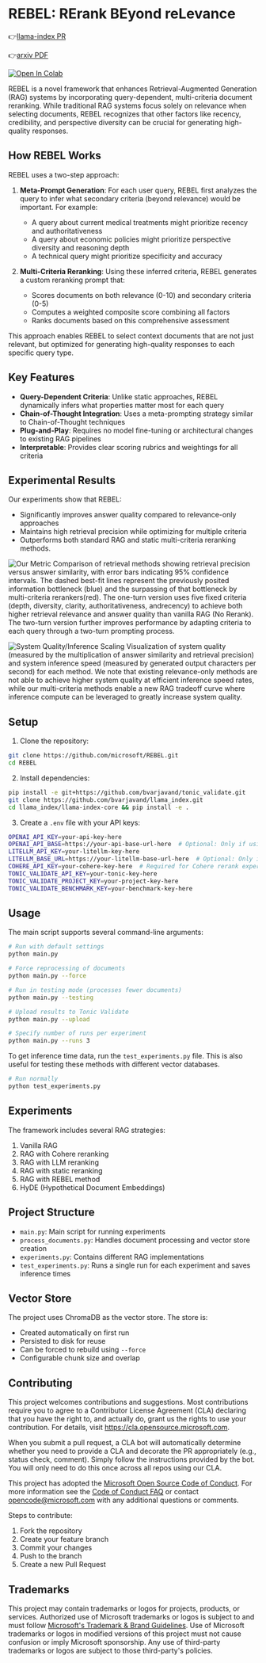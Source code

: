 # REBEL: RErank BEyond reLevance 
👉[llama-index PR](https://github.com/run-llama/llama_index/pull/17590)

👉[arxiv PDF](https://arxiv.org/pdf/2504.07104)

<a target="_blank" href="https://colab.research.google.com/github/microsoft/REBEL/blob/main/REBEL.ipynb">
  <img src="https://colab.research.google.com/assets/colab-badge.svg" alt="Open In Colab"/>
</a>

REBEL is a novel framework that enhances Retrieval-Augmented Generation (RAG) systems by incorporating query-dependent, multi-criteria document reranking. While traditional RAG systems focus solely on relevance when selecting documents, REBEL recognizes that other factors like recency, credibility, and perspective diversity can be crucial for generating high-quality responses.

## How REBEL Works

REBEL uses a two-step approach:

1. **Meta-Prompt Generation**: For each user query, REBEL first analyzes the query to infer what secondary criteria (beyond relevance) would be important. For example:
   - A query about current medical treatments might prioritize recency and authoritativeness
   - A query about economic policies might prioritize perspective diversity and reasoning depth
   - A technical query might prioritize specificity and accuracy

2. **Multi-Criteria Reranking**: Using these inferred criteria, REBEL generates a custom reranking prompt that:
   - Scores documents on both relevance (0-10) and secondary criteria (0-5)
   - Computes a weighted composite score combining all factors
   - Ranks documents based on this comprehensive assessment

This approach enables REBEL to select context documents that are not just relevant, but optimized for generating high-quality responses to each specific query type.

## Key Features

- **Query-Dependent Criteria**: Unlike static approaches, REBEL dynamically infers what properties matter most for each query
- **Chain-of-Thought Integration**: Uses a meta-prompting strategy similar to Chain-of-Thought techniques
- **Plug-and-Play**: Requires no model fine-tuning or architectural changes to existing RAG pipelines
- **Interpretable**: Provides clear scoring rubrics and weightings for all criteria

## Experimental Results

Our experiments show that REBEL: 
- Significantly improves answer quality compared to relevance-only approaches
- Maintains high retrieval precision while optimizing for multiple criteria
- Outperforms both standard RAG and static multi-criteria reranking methods.

![Our Metric](output/experiment1/figure_1.png)
Comparison of retrieval methods showing retrieval precision versus answer similarity, with error bars indicating 95% confidence intervals. The dashed best-fit lines represent the previously posited information bottleneck (blue) and the surpassing of that bottleneck by multi-criteria rerankers(red). The one-turn version uses five fixed criteria (depth, diversity, clarity, authoritativeness, andrecency) to achieve both higher retrieval relevance and answer quality than vanilla RAG (No Rerank). The two-turn version further improves performance by adapting criteria to each query through a two-turn prompting process.


![System Quality/Inference Scaling](output/experiment1/figure_2.png)
Visualization of system quality (measured by the multiplication of answer similarity and retrieval precision) and system inference speed (measured by generated output characters per second) for each method. We note that existing relevance-only methods are not able to achieve higher system quality at efficient inference speed rates, while our multi-criteria methods enable a new RAG tradeoff curve where inference compute can be leveraged to greatly increase system quality.

## Setup

1. Clone the repository:
```bash
git clone https://github.com/microsoft/REBEL.git
cd REBEL
```

2. Install dependencies:
```bash
pip install -e git+https://github.com/bvarjavand/tonic_validate.git
git clone https://github.com/bvarjavand/llama_index.git
cd llama_index/llama-index-core && pip install -e .
```

3. Create a `.env` file with your API keys:
```bash
OPENAI_API_KEY=your-api-key-here
OPENAI_API_BASE=https://your-api-base-url-here  # Optional: Only if using a proxy
LITELLM_API_KEY=your-litellm-key-here
LITELLM_BASE_URL=https://your-litellm-base-url-here  # Optional: Only if using a proxy. same as OPENAI_API_BASE
COHERE_API_KEY=your-cohere-key-here  # Required for Cohere rerank experiments
TONIC_VALIDATE_API_KEY=your-tonic-key-here
TONIC_VALIDATE_PROJECT_KEY=your-project-key-here
TONIC_VALIDATE_BENCHMARK_KEY=your-benchmark-key-here
```

## Usage

The main script supports several command-line arguments:

```bash
# Run with default settings
python main.py

# Force reprocessing of documents
python main.py --force

# Run in testing mode (processes fewer documents)
python main.py --testing

# Upload results to Tonic Validate
python main.py --upload

# Specify number of runs per experiment
python main.py --runs 3
```

To get inference time data, run the `test_experiments.py` file. This is also useful for testing these methods with different vector databases.

```bash
# Run normally
python test_experiments.py
```

## Experiments

The framework includes several RAG strategies:

1. Vanilla RAG
2. RAG with Cohere reranking
3. RAG with LLM reranking
4. RAG with static reranking
5. RAG with REBEL method
6. HyDE (Hypothetical Document Embeddings)

## Project Structure

- `main.py`: Main script for running experiments
- `process_documents.py`: Handles document processing and vector store creation
- `experiments.py`: Contains different RAG implementations
- `test_experiments.py`: Runs a single run for each experiment and saves inference times

## Vector Store

The project uses ChromaDB as the vector store. The store is:
- Created automatically on first run
- Persisted to disk for reuse
- Can be forced to rebuild using `--force`
- Configurable chunk size and overlap

## Contributing

This project welcomes contributions and suggestions.  Most contributions require you to agree to a
Contributor License Agreement (CLA) declaring that you have the right to, and actually do, grant us
the rights to use your contribution. For details, visit https://cla.opensource.microsoft.com.

When you submit a pull request, a CLA bot will automatically determine whether you need to provide
a CLA and decorate the PR appropriately (e.g., status check, comment). Simply follow the instructions
provided by the bot. You will only need to do this once across all repos using our CLA.

This project has adopted the [Microsoft Open Source Code of Conduct](https://opensource.microsoft.com/codeofconduct/).
For more information see the [Code of Conduct FAQ](https://opensource.microsoft.com/codeofconduct/faq/) or
contact [opencode@microsoft.com](mailto:opencode@microsoft.com) with any additional questions or comments.

Steps to contribute:
1. Fork the repository
2. Create your feature branch
3. Commit your changes
4. Push to the branch
5. Create a new Pull Request

## Trademarks

This project may contain trademarks or logos for projects, products, or services. Authorized use of Microsoft 
trademarks or logos is subject to and must follow 
[Microsoft's Trademark & Brand Guidelines](https://www.microsoft.com/en-us/legal/intellectualproperty/trademarks/usage/general).
Use of Microsoft trademarks or logos in modified versions of this project must not cause confusion or imply Microsoft sponsorship.
Any use of third-party trademarks or logos are subject to those third-party's policies.
